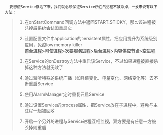 ```
  要想使Service存活下来，我们就必须保证Service所在的进程不被杀掉，一般来说有以下方法：
```



> 1. 在onStartCommand回调方法中返回START\_STICKY，那么该进程被杀掉后系统会试图重启它
>
> 2. 设置配置文件中application的persistent属性，把应用提升为系统级别应用，免疫low memory killer  
>    **前台进程&gt;可使进程&gt;次要服务进程&gt;后台进程&gt;内容供应节点&gt;空进程**
>
> 3. 在Service的onDestroy方法中重启该Service，不过如果进程被直接杀掉这种方法就无效了
>
> 4. 通过监听特殊的系统广播（如屏幕变化、电量变化、网络变化等）去不断重启Service
>
> 5. 使用AlarmManager定时重复开启Service
>
> 6. 通过设置Service的process属性，把Service放在子进程中，避免与主进程一起被回收
>
> 7. 开启一个另外的进程与Service进程互相监视，双方要是有任意一方被杀掉则重启



